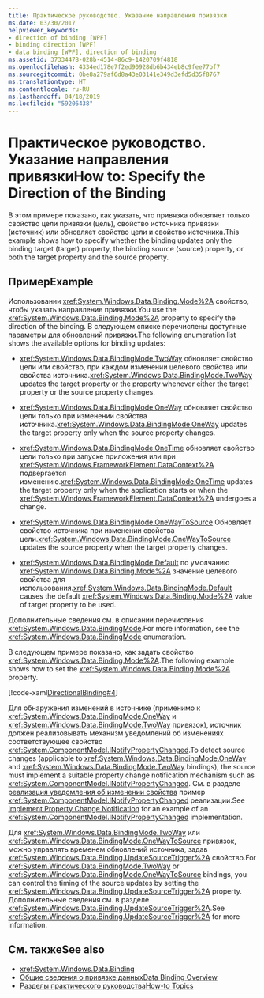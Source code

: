 ```yaml
---
title: Практическое руководство. Указание направления привязки
ms.date: 03/30/2017
helpviewer_keywords:
- direction of binding [WPF]
- binding direction [WPF]
- data binding [WPF], direction of binding
ms.assetid: 37334478-028b-4514-86c9-1420709f4818
ms.openlocfilehash: 4334ed178e7f2ed90928db6b434eb8c9fee77bf7
ms.sourcegitcommit: 0be8a279af6d8a43e03141e349d3efd5d35f8767
ms.translationtype: HT
ms.contentlocale: ru-RU
ms.lasthandoff: 04/18/2019
ms.locfileid: "59206438"
---
```

# <a name="how-to-specify-the-direction-of-the-binding"></a><span data-ttu-id="c09b7-102">Практическое руководство. Указание направления привязки</span><span class="sxs-lookup"><span data-stu-id="c09b7-102">How to: Specify the Direction of the Binding</span></span>
<span data-ttu-id="c09b7-103">В этом примере показано, как указать, что привязка обновляет только свойство цели привязки (цель), свойство источника привязки (источник) или обновляет свойство цели и свойство источника.</span><span class="sxs-lookup"><span data-stu-id="c09b7-103">This example shows how to specify whether the binding updates only the binding target (target) property, the binding source (source) property, or both the target property and the source property.</span></span>  
  
## <a name="example"></a><span data-ttu-id="c09b7-104">Пример</span><span class="sxs-lookup"><span data-stu-id="c09b7-104">Example</span></span>  
 <span data-ttu-id="c09b7-105">Использовании <xref:System.Windows.Data.Binding.Mode%2A> свойство, чтобы указать направление привязки.</span><span class="sxs-lookup"><span data-stu-id="c09b7-105">You use the <xref:System.Windows.Data.Binding.Mode%2A> property to specify the direction of the binding.</span></span> <span data-ttu-id="c09b7-106">В следующем списке перечислены доступные параметры для обновлений привязки.</span><span class="sxs-lookup"><span data-stu-id="c09b7-106">The following enumeration list shows the available options for binding updates:</span></span>  
  
-   <span data-ttu-id="c09b7-107"><xref:System.Windows.Data.BindingMode.TwoWay> обновляет свойство цели или свойство, при каждом изменении целевого свойства или свойства источника.</span><span class="sxs-lookup"><span data-stu-id="c09b7-107"><xref:System.Windows.Data.BindingMode.TwoWay> updates the target property or the property whenever either the target property or the source property changes.</span></span>  
  
-   <span data-ttu-id="c09b7-108"><xref:System.Windows.Data.BindingMode.OneWay> обновляет свойство цели только при изменении свойства источника.</span><span class="sxs-lookup"><span data-stu-id="c09b7-108"><xref:System.Windows.Data.BindingMode.OneWay> updates the target property only when the source property changes.</span></span>  
  
-   <span data-ttu-id="c09b7-109"><xref:System.Windows.Data.BindingMode.OneTime> обновляет свойство цели только при запуске приложения или при <xref:System.Windows.FrameworkElement.DataContext%2A> подвергается изменению.</span><span class="sxs-lookup"><span data-stu-id="c09b7-109"><xref:System.Windows.Data.BindingMode.OneTime> updates the target property only when the application starts or when the <xref:System.Windows.FrameworkElement.DataContext%2A> undergoes a change.</span></span>  
  
-   <span data-ttu-id="c09b7-110"><xref:System.Windows.Data.BindingMode.OneWayToSource> Обновляет свойство источника при изменении свойства цели.</span><span class="sxs-lookup"><span data-stu-id="c09b7-110"><xref:System.Windows.Data.BindingMode.OneWayToSource> updates the source property when the target property changes.</span></span>  
  
-   <span data-ttu-id="c09b7-111"><xref:System.Windows.Data.BindingMode.Default> по умолчанию <xref:System.Windows.Data.Binding.Mode%2A> значение целевого свойства для использования.</span><span class="sxs-lookup"><span data-stu-id="c09b7-111"><xref:System.Windows.Data.BindingMode.Default> causes the default <xref:System.Windows.Data.Binding.Mode%2A> value of target property to be used.</span></span>  
  
 <span data-ttu-id="c09b7-112">Дополнительные сведения см. в описании перечисления <xref:System.Windows.Data.BindingMode>.</span><span class="sxs-lookup"><span data-stu-id="c09b7-112">For more information, see the <xref:System.Windows.Data.BindingMode> enumeration.</span></span>  
  
 <span data-ttu-id="c09b7-113">В следующем примере показано, как задать свойство <xref:System.Windows.Data.Binding.Mode%2A>.</span><span class="sxs-lookup"><span data-stu-id="c09b7-113">The following example shows how to set the <xref:System.Windows.Data.Binding.Mode%2A> property.</span></span>  
  
 [!code-xaml[DirectionalBinding#4](~/samples/snippets/csharp/VS_Snippets_Wpf/DirectionalBinding/CSharp/Page1.xaml#4)]  
  
 <span data-ttu-id="c09b7-114">Для обнаружения изменений в источнике (применимо к <xref:System.Windows.Data.BindingMode.OneWay> и <xref:System.Windows.Data.BindingMode.TwoWay> привязок), источник должен реализовывать механизм уведомлений об изменениях соответствующее свойство <xref:System.ComponentModel.INotifyPropertyChanged>.</span><span class="sxs-lookup"><span data-stu-id="c09b7-114">To detect source changes (applicable to <xref:System.Windows.Data.BindingMode.OneWay> and <xref:System.Windows.Data.BindingMode.TwoWay> bindings), the source must implement a suitable property change notification mechanism such as <xref:System.ComponentModel.INotifyPropertyChanged>.</span></span> <span data-ttu-id="c09b7-115">См. в разделе [реализация уведомления об изменении свойства](how-to-implement-property-change-notification.md) пример <xref:System.ComponentModel.INotifyPropertyChanged> реализации.</span><span class="sxs-lookup"><span data-stu-id="c09b7-115">See [Implement Property Change Notification](how-to-implement-property-change-notification.md) for an example of an <xref:System.ComponentModel.INotifyPropertyChanged> implementation.</span></span>  
  
 <span data-ttu-id="c09b7-116">Для <xref:System.Windows.Data.BindingMode.TwoWay> или <xref:System.Windows.Data.BindingMode.OneWayToSource> привязок, можно управлять временем обновлений источника, задав <xref:System.Windows.Data.Binding.UpdateSourceTrigger%2A> свойство.</span><span class="sxs-lookup"><span data-stu-id="c09b7-116">For <xref:System.Windows.Data.BindingMode.TwoWay> or <xref:System.Windows.Data.BindingMode.OneWayToSource> bindings, you can control the timing of the source updates by setting the <xref:System.Windows.Data.Binding.UpdateSourceTrigger%2A> property.</span></span> <span data-ttu-id="c09b7-117">Дополнительные сведения см. в разделе <xref:System.Windows.Data.Binding.UpdateSourceTrigger%2A>.</span><span class="sxs-lookup"><span data-stu-id="c09b7-117">See <xref:System.Windows.Data.Binding.UpdateSourceTrigger%2A> for more information.</span></span>  
  
## <a name="see-also"></a><span data-ttu-id="c09b7-118">См. также</span><span class="sxs-lookup"><span data-stu-id="c09b7-118">See also</span></span>

- <xref:System.Windows.Data.Binding>
- [<span data-ttu-id="c09b7-119">Общие сведения о привязке данных</span><span class="sxs-lookup"><span data-stu-id="c09b7-119">Data Binding Overview</span></span>](data-binding-overview.md)
- [<span data-ttu-id="c09b7-120">Разделы практического руководства</span><span class="sxs-lookup"><span data-stu-id="c09b7-120">How-to Topics</span></span>](data-binding-how-to-topics.md)
